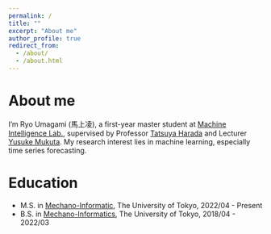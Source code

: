```yaml
---
permalink: /
title: ""
excerpt: "About me"
author_profile: true
redirect_from: 
  - /about/
  - /about.html
---
```


About me
======
I’m Ryo Umagami (馬上凌), a first-year master student at [Machine Intelligence Lab.](https://www.mi.t.u-tokyo.ac.jp/en), supervised by Professor [Tatsuya Harada](https://www.mi.t.u-tokyo.ac.jp/harada/) and Lecturer [Yusuke Mukuta](https://www.mi.t.u-tokyo.ac.jp/mukuta/index_ja.html). My research interest lies in machine learning, especially time series forecasting.

Education
======
- M.S. in [Mechano-Informatic](https://www.i.u-tokyo.ac.jp/edu/course/m-i/index_e.shtml), The University of Tokyo, 2022/04 - Present
- B.S. in [Mechano-Informatics](https://www.i.u-tokyo.ac.jp/edu/course/m-i/index_e.shtml), The University of Tokyo, 2018/04 - 2022/03
